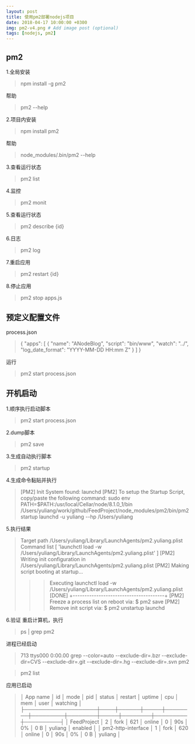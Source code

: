 ```yaml
---
layout: post
title: 使用pm2部署nodejs项目
date: 2018-04-17 10:00:00 +0300
img: pm2-v4.png # Add image post (optional)
tags: [nodejs, pm2]
---
```


## pm2
1.全局安装
>npm install -g pm2

帮助
>pm2 --help

2.项目内安装
>npm install pm2

帮助
>node_modules/.bin/pm2 --help

3.查看运行状态
>pm2 list

4.监控
>pm2 monit

5.查看运行状态
>pm2 describe {id}

6.日志
>pm2 log

7.重启应用
>pm2 restart {id}

8.停止应用
>pm2 stop apps.js


## 预定义配置文件
process.json
>{
  "apps": [
    {
      "name": "ANodeBlog",
      "script": "bin/www",
      "watch": "../",
      "log_date_format": "YYYY-MM-DD HH:mm Z"
    }
  ]
}

运行
>pm2 start process.json

## 开机启动
1.顺序执行启动脚本
>pm2 start process.json

2.dump脚本
>pm2 save

3.生成自动执行脚本
>pm2 startup

4.生成命令黏贴并执行
>[PM2] Init System found: launchd
[PM2] To setup the Startup Script, copy/paste the following command:
sudo env PATH=$PATH:/usr/local/Cellar/node/8.1.0_1/bin /Users/yuliang/work/github/FeedProject/node_modules/pm2/bin/pm2 startup launchd -u yuliang --hp /Users/yuliang

5.执行结果
>Target path
/Users/yuliang/Library/LaunchAgents/pm2.yuliang.plist
Command list
[ 'launchctl load -w /Users/yuliang/Library/LaunchAgents/pm2.yuliang.plist' ]
[PM2] Writing init configuration in /Users/yuliang/Library/LaunchAgents/pm2.yuliang.plist
[PM2] Making script booting at startup...
>>> Executing launchctl load -w /Users/yuliang/Library/LaunchAgents/pm2.yuliang.plist
[DONE]
+---------------------------------------+
[PM2] Freeze a process list on reboot via:
$ pm2 save
[PM2] Remove init script via:
$ pm2 unstartup launchd

6.验证
重启计算机，执行
>ps | grep pm2          

进程已经启动
>713 ttys000    0:00.00 grep --color=auto --exclude-dir=.bzr --exclude-dir=CVS --exclude-dir=.git --exclude-dir=.hg --exclude-dir=.svn pm2

>pm2 list

应用已启动
>│ App name           │ id │ mode │ pid │ status │ restart │ uptime │ cpu │ mem    │ user    │ watching │
├────────────────────┼────┼──────┼─────┼────────┼─────────┼────────┼─────┼────────┼─────────┼──────────┤
│ FeedProject        │ 2  │ fork │ 621 │ online │ 0       │ 90s    │ 0%  │ 0 B    │ yuliang │ enabled  │
│ pm2-http-interface │ 1  │ fork │ 620 │ online │ 0       │ 90s    │ 0%  │ 0 B    │ yuliang │
